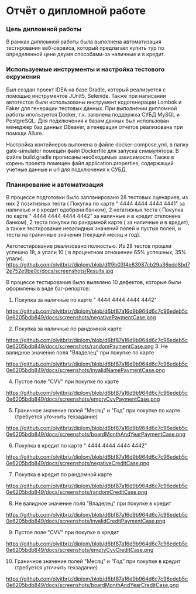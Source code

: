 # Отчёт о дипломной работе

### Цель дипломной работы 
В рамках дипломной работы была выполнена автоматизация тестирования веб-сервиса, который предлагает купить тур по определенной цене двумя способами-за наличные и в кредит.

### Используемые инструменты и настройка тестового окружения
Был создан проект IDEA на базе Gradle, который реализуется с помощью инструментов JUnit5, Selenide. Также при написании автотестов были использованы инструмент кодогенерации Lombok и  Faker для генерации тестовых данных.
При выполнении дипломной работы ипользуется Docker, т.к. заявлена поддержка СУБД MySQL и PostgreSQL.
Для подключения к базам данных был использован менеджер баз данных DBeaver, а генерация отчетов реализована при помощи Allure.

Настройка контейнеров выпонена в файле docker-compose.yml, в папку gate-simulator помещён файл Dockerfile для запуска симмулятора. В файле build.gradle прописаны необходимые зависимости. Также в корень проекта помещен файл application.properties, содержащий учетные данные и url для подключения к СУБД.

### Планирование и автоматизация

В процессе подготовки было запланировано 28 тестовых сценариев, из них 2 позитивных теста ( Покупка по карте " 4444 4444 4444 4441" за наличные и в кредит одобрена банком), 2 негативных теста ( Покупка по карте " 4444 4444 4444 4442" за наличные и в кредит отклонена банком), 2 теста покупки  по рандомной карте ( за наличные и в кредит), а также тестирование невалидных значений полей и пустых полей, и тесты на граничные значения (текущий месяц и год).

Автотестирование реализовано полностью.
Из 28 тестов прошли успешно 18, а упали 10 ( 
в процентном отношении 65% успешных, 35% упали).
https://github.com/olvitbriz/diplom/blob/dff9b03f4e83987cb29a36edd8bd72e752e9be0c/docs/screenshots/Results.jpg

В процессе тестирования было выявлено 10 дефектов, которые были оформлены в виде баг-репортов:


1. Покупка за наличные по карте " 4444 4444 4444 4442"

https://github.com/olvitbriz/diplom/blob/d6bf87a16d9b964d6c7c96edeb5c0e6205bdb849/docs/screenshots/negativePaymentCase.png

2. Покупка за наличные  по рандомной карте 

https://github.com/olvitbriz/diplom/blob/d6bf87a16d9b964d6c7c96edeb5c0e6205bdb849/docs/screenshots/randomPaymentCase.png
3. Не валидное значение поля "Владелец" при покупке по карте

https://github.com/olvitbriz/diplom/blob/d6bf87a16d9b964d6c7c96edeb5c0e6205bdb849/docs/screenshots/invalidNamePaymentCase.png

4. Пустое поле "CVV" при покупке по карте

https://github.com/olvitbriz/diplom/blob/d6bf87a16d9b964d6c7c96edeb5c0e6205bdb849/docs/screenshots/emptyCvvPaymentCase.png

5. Граничное значение полей "Месяц" и "Год" при покупке по карте (требуется уточнить техзадание)

https://github.com/olvitbriz/diplom/blob/d6bf87a16d9b964d6c7c96edeb5c0e6205bdb849/docs/screenshots/boardMonthAndYearPaymentCase.png

6. Покупка в кредит по карте " 4444 4444 4444 4442" 

https://github.com/olvitbriz/diplom/blob/d6bf87a16d9b964d6c7c96edeb5c0e6205bdb849/docs/screenshots/negativeCreditCase.png

7. Покупка в кредит по рандомной карте 

https://github.com/olvitbriz/diplom/blob/d6bf87a16d9b964d6c7c96edeb5c0e6205bdb849/docs/screenshots/randomCreditCase.png

8. Не валидное значение поля "Владелец" при покупке в кредит

https://github.com/olvitbriz/diplom/blob/d6bf87a16d9b964d6c7c96edeb5c0e6205bdb849/docs/screenshots/invalidCreditPaymentCase.png

9. Пустое поле "CVV" при покупке в кредит

https://github.com/olvitbriz/diplom/blob/d6bf87a16d9b964d6c7c96edeb5c0e6205bdb849/docs/screenshots/emptyCvvCreditCase.png

10. Граничное значение полей "Месяц" и "Год" при покупке в кредит (требуется уточнить техзадание)

https://github.com/olvitbriz/diplom/blob/d6bf87a16d9b964d6c7c96edeb5c0e6205bdb849/docs/screenshots/boardMonthAndYearCreditCase.png